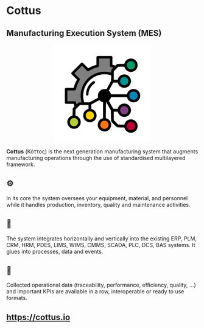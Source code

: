 # **Cottus** #
## Manufacturing Execution System (MES) ##

<p align="center"><img src="logo.gif" width='256px'></p>

**Cottus** (Κόττος) is the next generation manufacturing system that augments manufacturing operations through the use of standardised multilayered framework.

## ⚙️
In its core the system oversees your equipment, material, and personnel while it handles production, inventory, quality and maintenance activities.

## 🔗
The system integrates horizontally and vertically into the existing ERP, PLM, CRM, HRM, PDES, LIMS, WIMS, CMMS, SCADA, PLC, DCS, BAS systems.
It glues into processes, data and events.

## 🧮
Collected operational data (traceability, performance, efficiency, quality, ...) and important KPIs are available in a row, interoperable or ready to use formats.

## https://cottus.io